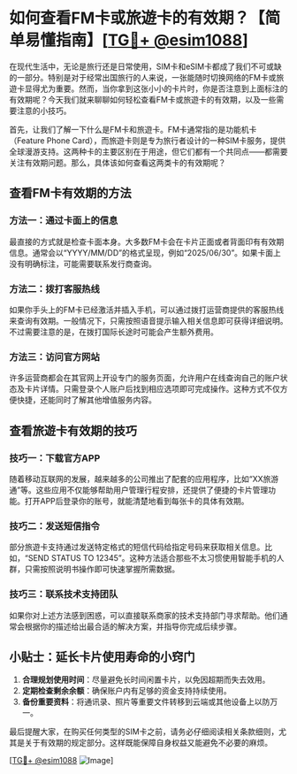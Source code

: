 # 如何查看FM卡或旅遊卡的有效期？【简单易懂指南】[[TG💪+ @esim1088](https://t.me/s/esim1088)]

在现代生活中，无论是旅行还是日常使用，SIM卡和eSIM卡都成了我们不可或缺的一部分。特别是对于经常出国旅行的人来说，一张能随时切换网络的FM卡或旅遊卡显得尤为重要。然而，当你拿到这张小小的卡片时，你是否注意到上面标注的有效期呢？今天我们就来聊聊如何轻松查看FM卡或旅遊卡的有效期，以及一些需要注意的小技巧。

首先，让我们了解一下什么是FM卡和旅遊卡。FM卡通常指的是功能机卡（Feature Phone Card），而旅遊卡则是专为旅行者设计的一种SIM卡服务，提供全球漫游支持。这两种卡的主要区别在于用途，但它们都有一个共同点——都需要关注有效期问题。那么，具体该如何查看这两类卡的有效期呢？

## 查看FM卡有效期的方法

### 方法一：通过卡面上的信息
最直接的方式就是检查卡面本身。大多数FM卡会在卡片正面或者背面印有有效期信息。通常会以“YYYY/MM/DD”的格式呈现，例如“2025/06/30”。如果卡面上没有明确标注，可能需要联系发行商查询。

### 方法二：拨打客服热线
如果你手头上的FM卡已经激活并插入手机，可以通过拨打运营商提供的客服热线来查询有效期。一般情况下，只需按照语音提示输入相关信息即可获得详细说明。不过需要注意的是，在拨打国际长途时可能会产生额外费用。

### 方法三：访问官方网站
许多运营商都会在其官网上开设专门的服务页面，允许用户在线查询自己的账户状态及卡片详情。只需登录个人账户后找到相应选项即可完成操作。这种方式不仅方便快捷，还能同时了解其他增值服务内容。

## 查看旅遊卡有效期的技巧

### 技巧一：下载官方APP
随着移动互联网的发展，越来越多的公司推出了配套的应用程序，比如“XX旅游通”等。这些应用不仅能够帮助用户管理行程安排，还提供了便捷的卡片管理功能。打开APP后登录你的账号，就能清楚地看到每张卡的具体有效期。

### 技巧二：发送短信指令
部分旅遊卡支持通过发送特定格式的短信代码给指定号码来获取相关信息。比如，“SEND STATUS TO 12345”。这种方法适合那些不太习惯使用智能手机的人群，只需按照说明书操作即可快速掌握所需数据。

### 技巧三：联系技术支持团队
如果你对上述方法感到困惑，可以直接联系商家的技术支持部门寻求帮助。他们通常会根据你的描述给出最合适的解决方案，并指导你完成后续步骤。

## 小贴士：延长卡片使用寿命的小窍门

1. **合理规划使用时间**：尽量避免长时间闲置卡片，以免因超期而失去效用。
2. **定期检查剩余余额**：确保账户内有足够的资金支持持续使用。
3. **备份重要资料**：将通讯录、照片等重要文件转移到云端或其他设备上以防万一。

最后提醒大家，在购买任何类型的SIM卡之前，请务必仔细阅读相关条款细则，尤其是关于有效期的规定部分。这样既能保障自身权益又能避免不必要的麻烦。

[[TG💪+ @esim1088](https://t.me/s/esim1088) ![Image](https://i.postimg.cc/4NQfJmqS/Snipaste-2025-05-13-00-14-12.png)]